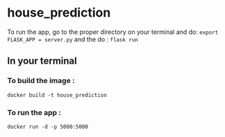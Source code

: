 # house_prediction

To run the app, go to the proper directory on your terminal and do: `export FLASK_APP = server.py`
and the do : `flask run`

## In your terminal
### To build the image : 
`docker build -t house_prediction`

### To run the app :
`docker run -d -p 5000:5000`

